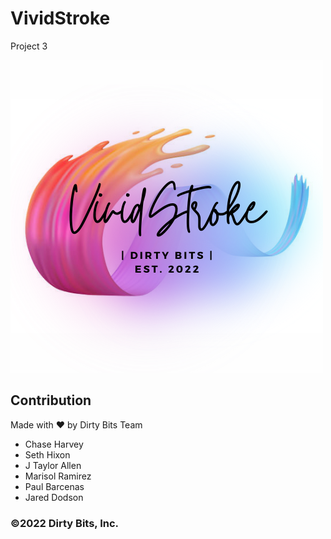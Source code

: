 # VividStroke
Project 3

![alt="site"](client/public/VividStroke7.png)


## Contribution
Made with ❤️ by Dirty Bits Team
* Chase Harvey
* Seth Hixon
* J Taylor Allen
* Marisol Ramirez
* Paul Barcenas
* Jared Dodson
 

 ### ©️2022 Dirty Bits, Inc.